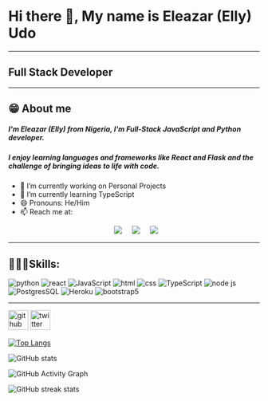 # Hi there 👋, My name is Eleazar (Elly) Udo
---
## Full Stack Developer
---

😁 About me
---
##### I'm Eleazar (Elly) from Nigeria, I'm Full-Stack JavaScript and Python developer. 
##### I enjoy learning languages and frameworks like React and Flask and the challenge of bringing ideas to life with code. 


- 🔭 I’m currently working on Personal Projects 
- 🌱 I’m currently learning TypeScript 
- 😄 Pronouns: He/Him 
- 📫 Reach me at: <p align="center">
<a href="https://twitter.com/elly0x"><img src="https://img.shields.io/badge/twitter-%231DA1F2.svg?&style=for-the-badge&logo=twitter&logoColor=white" /></a>&nbsp;&nbsp;&nbsp;&nbsp;
 <a href="https://www.linkedin.com/in/eleazar-udo-20b347146/"><img src="https://img.shields.io/badge/linkedin-%230077B5.svg?&style=for-the-badge&logo=linkedin&logoColor=white" /></a>&nbsp;&nbsp;&nbsp;&nbsp;
  <a href="mailto:elzoremmanuel@gmail.com?subject=Came%20from%20Github"><img src="https://img.shields.io/badge/gmail-%23D14836.svg?&style=for-the-badge&logo=gmail&logoColor=white" /></a>&nbsp;&nbsp;&nbsp;&nbsp;
<p>

---

👨🏽‍💻Skills: 
---
![python](https://img.shields.io/badge/Python-FFD43B?style=for-the-badge&logo=python&logoColor=blue)  ![react](https://img.shields.io/badge/React-20232A?style=for-the-badge&logo=react&logoColor=61DAFB)  ![JavaScript](https://img.shields.io/badge/JavaScript-323330?style=for-the-badge&logo=javascript&logoColor=F7DF1E) ![html](https://img.shields.io/badge/HTML5-E34F26?style=for-the-badge&logo=html5&logoColor=white) ![css](https://img.shields.io/badge/CSS3-1572B6?style=for-the-badge&logo=css3&logoColor=white)  ![TypeScript](https://img.shields.io/badge/TypeScript-007ACC?style=for-the-badge&logo=typescript&logoColor=white) ![node js](https://img.shields.io/badge/Node.js-339933?style=for-the-badge&logo=nodedotjs&logoColor=white) ![PostgresSQL](https://img.shields.io/badge/PostgreSQL-316192?style=for-the-badge&logo=postgresql&logoColor=white) ![Heroku](https://img.shields.io/badge/Heroku-430098?style=for-the-badge&logo=heroku&logoColor=white) ![bootstrap5](https://img.shields.io/badge/Bootstrap-563D7C?style=for-the-badge&logo=bootstrap&logoColor=white)

---

[<img src='https://cdn.jsdelivr.net/npm/simple-icons@3.0.1/icons/github.svg' alt='github' height='40'>](https://github.com/Elly0816)  [<img src='https://cdn.jsdelivr.net/npm/simple-icons@3.0.1/icons/twitter.svg' alt='twitter' height='40'>](https://twitter.com/https://twitter.com/elly0x.)  

[![Top Langs](https://github-readme-stats.vercel.app/api/top-langs/?username=Elly0816)](https://github.com/anuraghazra/github-readme-stats)

![GitHub stats](https://github-readme-stats.vercel.app/api?username=Elly0816&show_icons=true)  

![GitHub Activity Graph](https://activity-graph.herokuapp.com/graph?username=Elly0816)  

![GitHub streak stats](https://github-readme-streak-stats.herokuapp.com/?user=Elly0816)  

